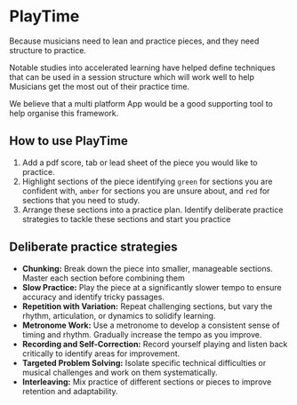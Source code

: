 # PlayTime

Because musicians need to lean and practice pieces, and they need structure to practice.

Notable studies into accelerated learning have helped define techniques that can be used in a session structure which will work well to help Musicians get the most out of their practice time. 

We believe that a multi platform App would be a good supporting tool to help organise this framework.

## How to use PlayTime

1. Add a pdf score, tab or lead sheet of the piece you would like to practice.
2. Highlight sections of the piece identifying `green` for sections you are confident with, `amber` for sections you are unsure about, and `red` for sections that you need to study.
3. Arrange these sections into a practice plan. Identify deliberate practice strategies to tackle these sections and start you practice

## Deliberate practice strategies
*   **Chunking:** Break down the piece into smaller, manageable sections. Master each section before combining them
*   **Slow Practice:** Play the piece at a significantly slower tempo to ensure accuracy and identify tricky passages.
*   **Repetition with Variation:** Repeat challenging sections, but vary the rhythm, articulation, or dynamics to solidify learning.
*   **Metronome Work:** Use a metronome to develop a consistent sense of timing and rhythm. Gradually increase the tempo as you improve.
*   **Recording and Self-Correction:** Record yourself playing and listen back critically to identify areas for improvement.
*   **Targeted Problem Solving:** Isolate specific technical difficulties or musical challenges and work on them systematically.
*   **Interleaving:** Mix practice of different sections or pieces to improve retention and adaptability.
